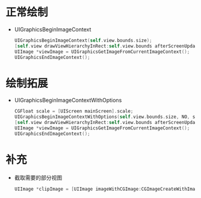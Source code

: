 # 正常绘制

- UIGraphicsBeginImageContext

    ```objective-c
    UIGraphicsBeginImageContext(self.view.bounds.size);
    [self.view drawViewHierarchyInRect:self.view.bounds afterScreenUpdates:YES];
    UIImage *viewImage = UIGraphicsGetImageFromCurrentImageContext();
    UIGraphicsEndImageContext();
    ```

# 绘制拓展

- UIGraphicsBeginImageContextWithOptions

    ```objective-c
    CGFloat scale = [UIScreen mainScreen].scale;
    UIGraphicsBeginImageContextWithOptions(self.view.bounds.size, NO, scale);
    [self.view drawViewHierarchyInRect:self.view.bounds afterScreenUpdates:YES];
    UIImage *viewImage = UIGraphicsGetImageFromCurrentImageContext();
    UIGraphicsEndImageContext();
    ```

# 补充

- 截取需要的部分视图

    ```objective-c
    UIImage *clipImage = [UIImage imageWithCGImage:CGImageCreateWithImageInRect(viewImage.CGImage, CGRectMake(x, y, w, h))];
    ```

